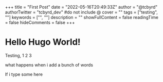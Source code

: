 +++
title = "First Post"
date = "2022-05-16T20:49:33Z"
author = "@tcbyrd"
authorTwitter = "tcbyrd_dev" #do not include @
cover = ""
tags = ["testing", ""]
keywords = ["", ""]
description = ""
showFullContent = false
readingTime = false
hideComments = false
+++

# Hello Hugo World!

Testing, 1 2 3

what happens when i add a bunch of words

If i type some here


